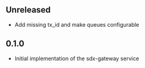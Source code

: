 ## Unreleased
- Add missing tx_id and make queues configurable

## 0.1.0
- Initial implementation of the sdx-gateway service
